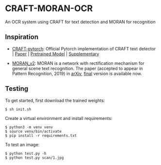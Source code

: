# CRAFT-MORAN-OCR

An OCR system using CRAFT for text detection and MORAN for recognition

## Inspiration

- [CRAFT-pytorch](https://github.com/clovaai/CRAFT-pytorch):
  Official Pytorch implementation of CRAFT text detector
  | [Paper](https://arxiv.org/abs/1904.01941)
  | [Pretrained Model](https://drive.google.com/open?id=1Jk4eGD7crsqCCg9C9VjCLkMN3ze8kutZ)
  | [Supplementary](https://youtu.be/HI8MzpY8KMI)

- [MORAN_v2](https://github.com/Canjie-Luo/MORAN_v2): MORAN is a network with rectification mechanism for general scene text recognition.
  The paper (accepted to appear in Pattern Recognition, 2019) in [arXiv](https://arxiv.org/abs/1901.03003),
  [final](https://www.sciencedirect.com/science/article/pii/S0031320319300263) version is available now.

## Testing

To get started, first download the trained weights:

```
$ sh init.sh
````

Create a virtual environment and install requirements:

```
$ python3 -m venv venv
$ source venv/bin/activate
$ pip install -r requirements.txt
```

To test an image:

```
$ python test.py -h
$ python test.py scan/1.jpg
```
